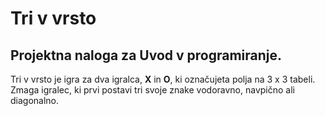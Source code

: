 # Tri v vrsto

## Projektna naloga za Uvod v programiranje.

Tri v vrsto je igra za dva igralca, **X** in **O**, ki označujeta polja na 3 x 3 tabeli.
Zmaga igralec, ki prvi postavi tri svoje znake vodoravno, navpično ali diagonalno.

